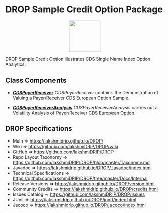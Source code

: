 # DROP Sample Credit Option Package

<p align="center"><img src="https://github.com/lakshmiDRIP/DROP/blob/master/DRIP_Logo.gif?raw=true" width="100"></p>

DROP Sample Credit Option illustrates CDS Single Name Index Option Analytics.


## Class Components

 * [***CDSPayerReceiver***](https://github.com/lakshmiDRIP/DROP/tree/master/src/main/java/org/drip/sample/creditoption/CDSPayerReceiver.java)
 <i>CDSPayerReceiver</i> contains the Demonstration of Valuing a Payer/Receiver CDS European Option Sample.

 * [***CDSPayerReceiverAnalysis***](https://github.com/lakshmiDRIP/DROP/tree/master/src/main/java/org/drip/sample/creditoption/CDSPayerReceiverAnalysis.java)
 <i>CDSPayerReceiverAnalysis</i> carries out a Volatility Analysis of Payer/Receiver CDS European Option.
 

## DROP Specifications

 * Main                     => https://lakshmidrip.github.io/DROP/
 * Wiki                     => https://github.com/lakshmiDRIP/DROP/wiki
 * GitHub                   => https://github.com/lakshmiDRIP/DROP
 * Repo Layout Taxonomy     => https://github.com/lakshmiDRIP/DROP/blob/master/Taxonomy.md
 * Javadoc                  => https://lakshmidrip.github.io/DROP/Javadoc/index.html
 * Technical Specifications => https://github.com/lakshmiDRIP/DROP/tree/master/Docs/Internal
 * Release Versions         => https://lakshmidrip.github.io/DROP/version.html
 * Community Credits        => https://lakshmidrip.github.io/DROP/credits.html
 * Issues Catalog           => https://github.com/lakshmiDRIP/DROP/issues
 * JUnit                    => https://lakshmidrip.github.io/DROP/junit/index.html
 * Jacoco                   => https://lakshmidrip.github.io/DROP/jacoco/index.html
